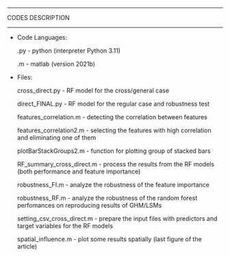 *******************
CODES DESCRIPTION
*******************

- Code Languages:

	.py - python (interpreter Python 3.11)
  
	.m - matlab (version 2021b)

- Files:

	cross_direct.py - RF model for the cross/general case

	direct_FINAL.py - RF model for the regular case and robustness test

	features_correlation.m - detecting the correlation between features

	features_correlation2.m - selecting the features with high correlation and eliminating one of them

	plotBarStackGroups2.m - function for plotting group of stacked bars

	RF_summary_cross_direct.m - process the results from the RF models (both performance and feature importance)

	robustness_FI.m - analyze the robustness of the feature importance

	robustness_RF.m - analyze the robustness of the random forest perfomances on reproducing results of GHM/LSMs

	setting_csv_cross_direct.m - prepare the input files with predictors and target variables for the RF models

	spatial_influence.m - plot some results spatially (last figure of the article)
  
